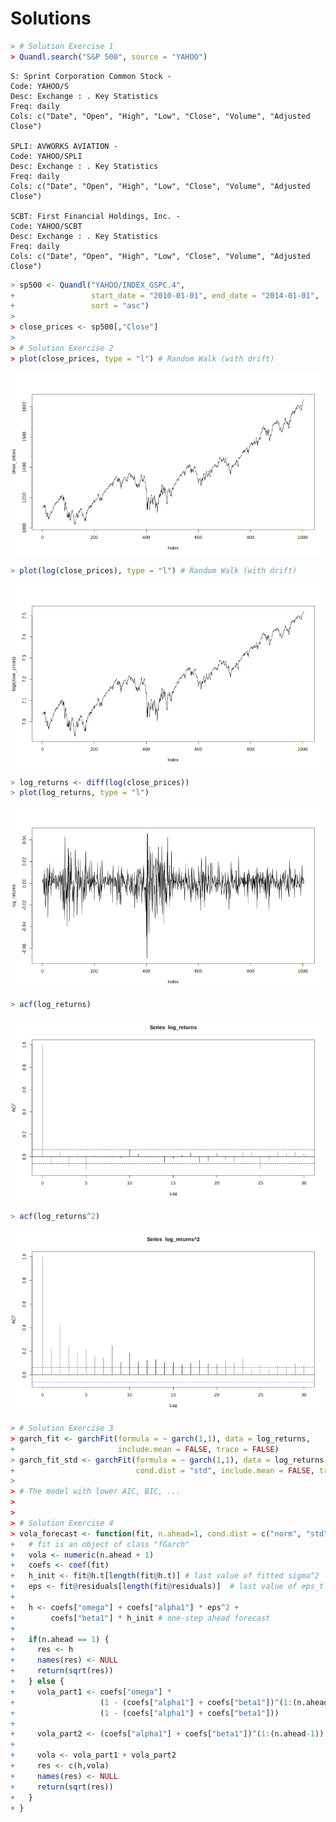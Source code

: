 # Solutions




```r
> # Solution Exercise 1
> Quandl.search("S&P 500", source = "YAHOO")
```

```
S: Sprint Corporation Common Stock -
Code: YAHOO/S
Desc: Exchange : . Key Statistics
Freq: daily
Cols: c("Date", "Open", "High", "Low", "Close", "Volume", "Adjusted Close")

SPLI: AVWORKS AVIATION -
Code: YAHOO/SPLI
Desc: Exchange : . Key Statistics
Freq: daily
Cols: c("Date", "Open", "High", "Low", "Close", "Volume", "Adjusted Close")

SCBT: First Financial Holdings, Inc. -
Code: YAHOO/SCBT
Desc: Exchange : . Key Statistics
Freq: daily
Cols: c("Date", "Open", "High", "Low", "Close", "Volume", "Adjusted Close")
```

```r
> sp500 <- Quandl("YAHOO/INDEX_GSPC.4",
+                 start_date = "2010-01-01", end_date = "2014-01-01",
+                 sort = "asc")
> 
> close_prices <- sp500[,"Close"]
> 
> # Solution Exercise 2
> plot(close_prices, type = "l") # Random Walk (with drift)
```

<img src="figure/unnamed-chunk-1-1.png" title="plot of chunk unnamed-chunk-1" alt="plot of chunk unnamed-chunk-1" style="display: block; margin: auto;" />

```r
> plot(log(close_prices), type = "l") # Random Walk (with drift)
```

<img src="figure/unnamed-chunk-1-2.png" title="plot of chunk unnamed-chunk-1" alt="plot of chunk unnamed-chunk-1" style="display: block; margin: auto;" />

```r
> log_returns <- diff(log(close_prices))
> plot(log_returns, type = "l")
```

<img src="figure/unnamed-chunk-1-3.png" title="plot of chunk unnamed-chunk-1" alt="plot of chunk unnamed-chunk-1" style="display: block; margin: auto;" />

```r
> acf(log_returns)
```

<img src="figure/unnamed-chunk-1-4.png" title="plot of chunk unnamed-chunk-1" alt="plot of chunk unnamed-chunk-1" style="display: block; margin: auto;" />

```r
> acf(log_returns^2)
```

<img src="figure/unnamed-chunk-1-5.png" title="plot of chunk unnamed-chunk-1" alt="plot of chunk unnamed-chunk-1" style="display: block; margin: auto;" />

```r
> # Solution Exercise 3
> garch_fit <- garchFit(formula = ~ garch(1,1), data = log_returns,
+                       include.mean = FALSE, trace = FALSE)
> garch_fit_std <- garchFit(formula = ~ garch(1,1), data = log_returns,
+                           cond.dist = "std", include.mean = FALSE, trace = FALSE)
> 
> # The model with lower AIC, BIC, ...
> 
> 
> # Solution Exercise 4
> vola_forecast <- function(fit, n.ahead=1, cond.dist = c("norm", "std")) {
+   # fit is an object of class "fGarch"
+   vola <- numeric(n.ahead + 1)
+   coefs <- coef(fit)
+   h_init <- fit@h.t[length(fit@h.t)] # last value of fitted sigma^2
+   eps <- fit@residuals[length(fit@residuals)]  # last value of eps_t
+   
+   h <- coefs["omega"] + coefs["alpha1"] * eps^2 +
+        coefs["beta1"] * h_init # one-step ahead forecast
+   
+   if(n.ahead == 1) {
+     res <- h
+     names(res) <- NULL
+     return(sqrt(res))
+   } else {
+     vola_part1 <- coefs["omega"] *
+                   (1 - (coefs["alpha1"] + coefs["beta1"])^(1:(n.ahead-1)))/
+                   (1 - (coefs["alpha1"] + coefs["beta1"]))
+     
+     vola_part2 <- (coefs["alpha1"] + coefs["beta1"])^(1:(n.ahead-1)) * h
+   
+     vola <- vola_part1 + vola_part2
+     res <- c(h,vola)
+     names(res) <- NULL
+     return(sqrt(res))
+   }
+ }
```
